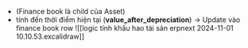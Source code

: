 -  (Finance book là child của Asset)
-  tính đến thời điểm hiện tại (**value_after_depreciation**) -> Update vào finance book row
![[logic tính khấu hao tài sản erpnext 2024-11-01 10.10.53.excalidraw]]